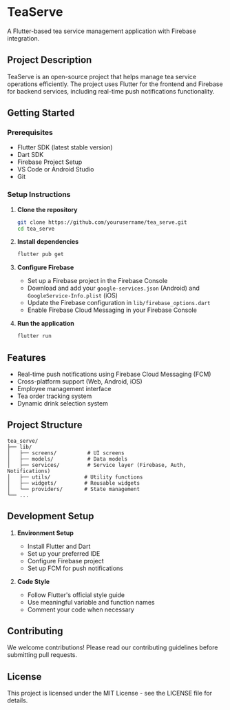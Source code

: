 # TeaServe

A Flutter-based tea service management application with Firebase integration.

## Project Description

TeaServe is an open-source project that helps manage tea service operations efficiently. The project uses Flutter for the frontend and Firebase for backend services, including real-time push notifications functionality.

## Getting Started

### Prerequisites

- Flutter SDK (latest stable version)
- Dart SDK
- Firebase Project Setup
- VS Code or Android Studio
- Git

### Setup Instructions

1. **Clone the repository**
   ```bash
   git clone https://github.com/yourusername/tea_serve.git
   cd tea_serve
   ```

2. **Install dependencies**
   ```bash
   flutter pub get
   ```

3. **Configure Firebase**
   - Set up a Firebase project in the Firebase Console
   - Download and add your `google-services.json` (Android) and `GoogleService-Info.plist` (iOS)
   - Update the Firebase configuration in `lib/firebase_options.dart`
   - Enable Firebase Cloud Messaging in your Firebase Console

4. **Run the application**
   ```bash
   flutter run
   ```

## Features

- Real-time push notifications using Firebase Cloud Messaging (FCM)
- Cross-platform support (Web, Android, iOS)
- Employee management interface
- Tea order tracking system
- Dynamic drink selection system

## Project Structure

```
tea_serve/
├── lib/
│   ├── screens/          # UI screens
│   ├── models/           # Data models
│   ├── services/         # Service layer (Firebase, Auth, Notifications)
│   ├── utils/           # Utility functions
│   ├── widgets/         # Reusable widgets
│   └── providers/       # State management
└── ...
```

## Development Setup

1. **Environment Setup**
   - Install Flutter and Dart
   - Set up your preferred IDE
   - Configure Firebase project
   - Set up FCM for push notifications

2. **Code Style**
   - Follow Flutter's official style guide
   - Use meaningful variable and function names
   - Comment your code when necessary

## Contributing

We welcome contributions! Please read our contributing guidelines before submitting pull requests.

## License

This project is licensed under the MIT License - see the LICENSE file for details.
